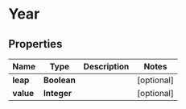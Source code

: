 
# Year

## Properties
Name | Type | Description | Notes
------------ | ------------- | ------------- | -------------
**leap** | **Boolean** |  |  [optional]
**value** | **Integer** |  |  [optional]



